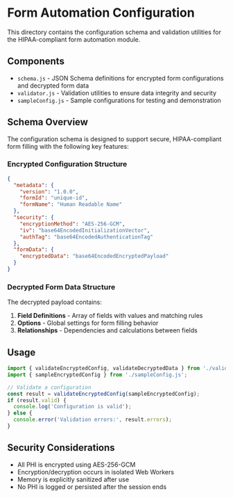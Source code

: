 # Form Automation Configuration

This directory contains the configuration schema and validation utilities for the HIPAA-compliant form automation module.

## Components

- `schema.js` - JSON Schema definitions for encrypted form configurations and decrypted form data
- `validator.js` - Validation utilities to ensure data integrity and security
- `sampleConfig.js` - Sample configurations for testing and demonstration

## Schema Overview

The configuration schema is designed to support secure, HIPAA-compliant form filling with the following key features:

### Encrypted Configuration Structure

```json
{
  "metadata": {
    "version": "1.0.0",
    "formId": "unique-id",
    "formName": "Human Readable Name"
  },
  "security": {
    "encryptionMethod": "AES-256-GCM",
    "iv": "base64EncodedInitializationVector",
    "authTag": "base64EncodedAuthenticationTag"
  },
  "formData": {
    "encryptedData": "base64EncodedEncryptedPayload"
  }
}
```

### Decrypted Form Data Structure

The decrypted payload contains:

1. **Field Definitions** - Array of fields with values and matching rules
2. **Options** - Global settings for form filling behavior
3. **Relationships** - Dependencies and calculations between fields

## Usage

```javascript
import { validateEncryptedConfig, validateDecryptedData } from './validator.js';
import { sampleEncryptedConfig } from './sampleConfig.js';

// Validate a configuration
const result = validateEncryptedConfig(sampleEncryptedConfig);
if (result.valid) {
  console.log('Configuration is valid');
} else {
  console.error('Validation errors:', result.errors);
}
```

## Security Considerations

- All PHI is encrypted using AES-256-GCM
- Encryption/decryption occurs in isolated Web Workers
- Memory is explicitly sanitized after use
- No PHI is logged or persisted after the session ends

